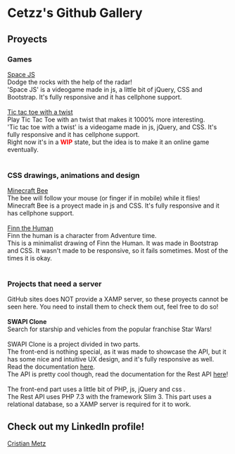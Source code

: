 # Cetzz's Github Gallery


<h2>Proyects</h2>

<h3>Games</h3>
<p>
    <a href='/SpaceJS/SpaceJS.html'>Space JS</a><br>
    Dodge the rocks with the help of the radar! <br>
    'Space JS' is a videogame made in js, a little bit of jQuery, CSS and Bootstrap. It's fully responsive and it has
    cellphone support.<br>
    <br>
    <a href='/tictactoe/tictactoe.html'>Tic tac toe with a twist</a><br>
    Play Tic Tac Toe with an twist that makes it 1000% more interesting.<br>
    'Tic tac toe with a twist' is a videogame made in js, jQuery, and CSS. It's fully responsive and it has cellphone
    support.<br>
    Right now it's in a <b style='color:red; font-weight:bold;'>WIP</b> state, but the idea is to make it an online game eventually.<br><br> </p>
<h3>CSS drawings, animations and design</h3>
<p>
    <a href='/CSSIllustrations/minecraftbee.html'>Minecraft Bee</a><br>
    The bee will follow your mouse (or finger if in mobile) while it flies!<br>
    Minecraft Bee is a proyect made in js and CSS. It's fully responsive and it has cellphone support.<br><br>
    <a href='/CSSIllustrations/finn.html'>Finn the Human</a><br>
    Finn the human is a character from Adventure time.<br>
    This is a minimalist drawing of Finn the Human. It was made in Bootstrap and CSS. It wasn't made to be responsive,
    so it fails sometimes. Most of the times it is okay.<br><br>
</p>
<h3>Projects that need a server</h3>
<p>
GitHub sites does NOT provide a XAMP server, so these proyects cannot be seen here. You need to install them to check them out, feel free to do so!<br><br>
    <b style='font-weight:bold'>SWAPI Clone</b><br>
    Search for starship and vehicles from the popular franchise Star Wars!<br><br>
    SWAPI Clone is a project divided in two parts.
    <br>The front-end is nothing special, as it was made to showcase the API, but it has some nice and intuitive UX
    design, and it's fully responsive as well. Read the documentation <a href='https://github.com/cetzz/SWAPICLONE_Front'>here</a>.
    <br>The API is pretty cool though, read the documentation for the Rest API <a
        href='https://github.com/cetzz/test_LN'>here</a>! <br><br>
    The front-end part uses a little bit of PHP, js, jQuery and css .<br>
    The Rest API uses PHP 7.3 with the framework Slim 3. This part uses a relational database, so a XAMP server is
    required for it to work.
</p>
<h2>Check out my LinkedIn profile!</h2>
<p>
    <a href='https://ar.linkedin.com/in/cristian-metz'>Cristian Metz</a>
</p>
